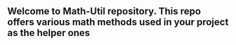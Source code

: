 ## Welcome to Math-Util repository. This repo offers various math methods used in your project as the helper ones